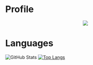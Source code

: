 # Profile
<p align = "center">
    <img src = "https://discord.c99.nl/widget/theme-2/565667519373901853.png"/>
</p>


# Languages
![GitHub Stats](https://github-readme-stats.vercel.app/api?username=AimlabsDev&theme=radical)
[![Top Langs](https://github-readme-stats.vercel.app/api/top-langs/?username=AimlabsDev)](https://github.com/anuraghazra/github-readme-stats)

